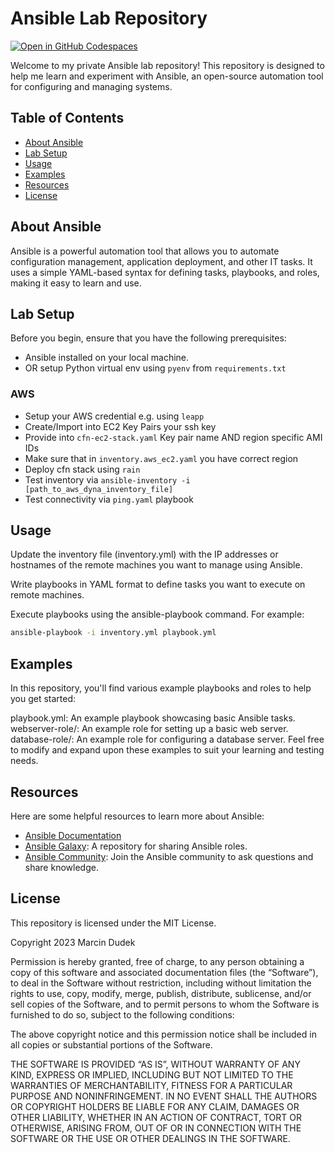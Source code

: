 # Ansible Lab Repository

[![Open in GitHub Codespaces](https://github.com/codespaces/badge.svg)](https://github.com/VisualDudek/ansible-lab?quickstart=1)

Welcome to my private Ansible lab repository! This repository is designed to help me learn and experiment with Ansible, an open-source automation tool for configuring and managing systems.

## Table of Contents

- [About Ansible](#about-ansible)
- [Lab Setup](#lab-setup)
- [Usage](#usage)
- [Examples](#examples)
- [Resources](#resources)
- [License](#license)

## About Ansible

Ansible is a powerful automation tool that allows you to automate configuration management, application deployment, and other IT tasks. It uses a simple YAML-based syntax for defining tasks, playbooks, and roles, making it easy to learn and use.

## Lab Setup

Before you begin, ensure that you have the following prerequisites:

- Ansible installed on your local machine.
- OR setup Python virtual env using `pyenv` from `requirements.txt`

### AWS

- Setup your AWS credential e.g. using `leapp`
- Create/Import into EC2 Key Pairs your ssh key
- Provide into `cfn-ec2-stack.yaml` Key pair name AND region specific AMI IDs
- Make sure that in `inventory.aws_ec2.yaml` you have correct region
- Deploy cfn stack using `rain`
- Test inventory via `ansible-inventory -i [path_to_aws_dyna_inventory_file]`
- Test connectivity via `ping.yaml` playbook

## Usage
Update the inventory file (inventory.yml) with the IP addresses or hostnames of the remote machines you want to manage using Ansible.

Write playbooks in YAML format to define tasks you want to execute on remote machines.

Execute playbooks using the ansible-playbook command. For example:

```bash
ansible-playbook -i inventory.yml playbook.yml
```

## Examples
In this repository, you'll find various example playbooks and roles to help you get started:

playbook.yml: An example playbook showcasing basic Ansible tasks.
webserver-role/: An example role for setting up a basic web server.
database-role/: An example role for configuring a database server.
Feel free to modify and expand upon these examples to suit your learning and testing needs.

## Resources
Here are some helpful resources to learn more about Ansible:

- [Ansible Documentation](https://docs.ansible.com/)
- [Ansible Galaxy](https://galaxy.ansible.com/): A repository for sharing Ansible roles.
- [Ansible Community](https://ansible.community/): Join the Ansible community to ask questions and share knowledge.

## License
This repository is licensed under the MIT License.

Copyright 2023 Marcin Dudek

Permission is hereby granted, free of charge, to any person obtaining a copy of this software and associated documentation files (the “Software”), to deal in the Software without restriction, including without limitation the rights to use, copy, modify, merge, publish, distribute, sublicense, and/or sell copies of the Software, and to permit persons to whom the Software is furnished to do so, subject to the following conditions:

The above copyright notice and this permission notice shall be included in all copies or substantial portions of the Software.

THE SOFTWARE IS PROVIDED “AS IS”, WITHOUT WARRANTY OF ANY KIND, EXPRESS OR IMPLIED, INCLUDING BUT NOT LIMITED TO THE WARRANTIES OF MERCHANTABILITY, FITNESS FOR A PARTICULAR PURPOSE AND NONINFRINGEMENT. IN NO EVENT SHALL THE AUTHORS OR COPYRIGHT HOLDERS BE LIABLE FOR ANY CLAIM, DAMAGES OR OTHER LIABILITY, WHETHER IN AN ACTION OF CONTRACT, TORT OR OTHERWISE, ARISING FROM, OUT OF OR IN CONNECTION WITH THE SOFTWARE OR THE USE OR OTHER DEALINGS IN THE SOFTWARE.